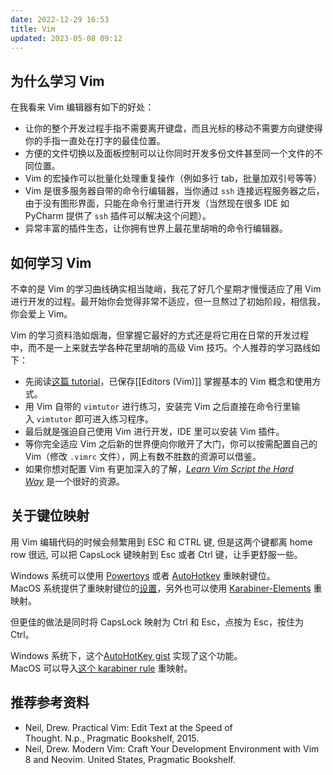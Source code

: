 ```yaml
---
date: 2022-12-29 16:53
title: Vim
updated: 2023-05-08 09:12
---
```


## 为什么学习 Vim

在我看来 Vim 编辑器有如下的好处：

-   让你的整个开发过程手指不需要离开键盘，而且光标的移动不需要方向键使得你的手指一直处在打字的最佳位置。
-   方便的文件切换以及面板控制可以让你同时开发多份文件甚至同一个文件的不同位置。
-   Vim 的宏操作可以批量化处理重复操作（例如多行 tab，批量加双引号等等）
-   Vim 是很多服务器自带的命令行编辑器，当你通过 `ssh` 连接远程服务器之后，由于没有图形界面，只能在命令行里进行开发（当然现在很多 IDE 如 PyCharm 提供了 `ssh` 插件可以解决这个问题）。
-   异常丰富的插件生态，让你拥有世界上最花里胡哨的命令行编辑器。

## 如何学习 Vim

不幸的是 Vim 的学习曲线确实相当陡峭，我花了好几个星期才慢慢适应了用 Vim 进行开发的过程。最开始你会觉得非常不适应，但一旦熬过了初始阶段，相信我，你会爱上 Vim。

Vim 的学习资料浩如烟海，但掌握它最好的方式还是将它用在日常的开发过程中，而不是一上来就去学各种花里胡哨的高级 Vim 技巧。个人推荐的学习路线如下：

-   先阅读[这篇 tutorial](https://missing.csail.mit.edu/2020/editors/)，已保存[[Editors (Vim)]] 掌握基本的 Vim 概念和使用方式。
-   用 Vim 自带的 `vimtutor` 进行练习，安装完 Vim 之后直接在命令行里输入 `vimtutor` 即可进入练习程序。
-   最后就是强迫自己使用 Vim 进行开发，IDE 里可以安装 Vim 插件。
-   等你完全适应 Vim 之后新的世界便向你敞开了大门，你可以按需配置自己的 Vim（修改 `.vimrc` 文件），网上有数不胜数的资源可以借鉴。
-   如果你想对配置 Vim 有更加深入的了解，[_Learn Vim Script the Hard Way_](https://learnvimscriptthehardway.stevelosh.com/) 是一个很好的资源。

## 关于键位映射

用 Vim 编辑代码的时候会频繁用到 ESC 和 CTRL 键, 但是这两个键都离 home row 很远, 可以把 CapsLock 键映射到 Esc 或者 Ctrl 键，让手更舒服一些。

Windows 系统可以使用 [Powertoys](https://learn.microsoft.com/en-us/windows/powertoys/) 或者 [AutoHotkey](https://www.autohotkey.com/) 重映射键位。  
MacOS 系统提供了重映射键位的[设置](https://vim.fandom.com/wiki/Map_caps_lock_to_escape_in_macOS)，另外也可以使用 [Karabiner-Elements](https://karabiner-elements.pqrs.org/) 重映射。

但更佳的做法是同时将 CapsLock 映射为 Ctrl 和 Esc，点按为 Esc，按住为 Ctrl。

Windows 系统下，这个[AutoHotKey gist](https://gist.github.com/sedm0784/4443120) 实现了这个功能。  
MacOS 可以导入[这个 karabiner rule](https://ke-complex-modifications.pqrs.org/#caps_lock_tapped_escape_held_left_control) 重映射。

## 推荐参考资料

-   Neil, Drew. Practical Vim: Edit Text at the Speed of Thought. N.p., Pragmatic Bookshelf, 2015.
-   Neil, Drew. Modern Vim: Craft Your Development Environment with Vim 8 and Neovim. United States, Pragmatic Bookshelf.
